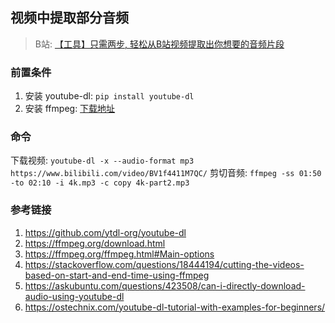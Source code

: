 ## 视频中提取部分音频

> B站: [【工具】只需两步, 轻松从B站视频提取出你想要的音频片段](https://www.bilibili.com/video/BV1yV411z7UH/)

### 前置条件

1. 安装 youtube-dl: `pip install youtube-dl`
2. 安装 ffmpeg: [下载地址](https://ffmpeg.org/download.html)

### 命令

下载视频: `youtube-dl -x --audio-format mp3 https://www.bilibili.com/video/BV1f4411M7QC/`
剪切音频: `ffmpeg -ss 01:50 -to 02:10 -i 4k.mp3 -c copy 4k-part2.mp3`

### 参考链接

1. https://github.com/ytdl-org/youtube-dl
2. https://ffmpeg.org/download.html
3. https://ffmpeg.org/ffmpeg.html#Main-options
4. https://stackoverflow.com/questions/18444194/cutting-the-videos-based-on-start-and-end-time-using-ffmpeg
5. https://askubuntu.com/questions/423508/can-i-directly-download-audio-using-youtube-dl
6. https://ostechnix.com/youtube-dl-tutorial-with-examples-for-beginners/
